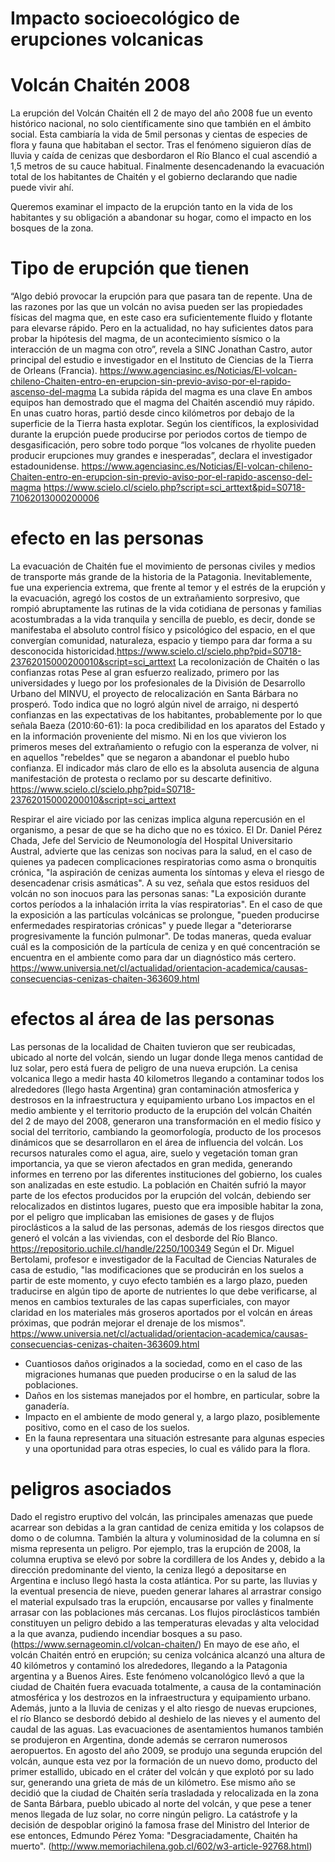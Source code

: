 # Impacto socioecológico de erupciones volcanicas

# Volcán Chaitén 2008
La erupción del Volcán Chaitén ell 2 de mayo del año 2008 fue un evento histórico nacional, no solo científicamente sino que también en el ámbito social. Esta cambiaría la vida de 5mil personas y cientas de especies de flora y fauna que habitaban el sector. Tras el fenómeno siguieron días de lluvia y caída de cenizas que desbordaron el Río Blanco el cual ascendió a 1,5 metros de su cauce habitual. Finalmente desencadenando la evacuación total de los habitantes de Chaitén y el gobierno declarando que nadie puede vivir ahí. 

Queremos examinar el impacto de la erupción tanto en la vida de los habitantes y su obligación a abandonar su hogar, como el impacto en los bosques de la zona.

# Tipo de erupción que tienen
“Algo debió provocar la erupción para que pasara tan de repente. Una de las razones por las que un volcán no avisa pueden ser las propiedades físicas del magma que, en este caso era suficientemente fluido y flotante para elevarse rápido. Pero en la actualidad, no hay suficientes datos para probar la hipótesis del magma, de un acontecimiento sísmico o la interacción de un magma con otro”, revela a SINC Jonathan Castro, autor principal del estudio e investigador en el Instituto de Ciencias de la Tierra de Orleans (Francia). https://www.agenciasinc.es/Noticias/El-volcan-chileno-Chaiten-entro-en-erupcion-sin-previo-aviso-por-el-rapido-ascenso-del-magma
La subida rápida del magma es una clave
En ambos equipos han demostrado que el magma del Chaitén ascendió muy rápido. En unas cuatro horas, partió desde cinco kilómetros por debajo de la superficie de la Tierra hasta explotar. Según los científicos, la explosividad durante la erupción puede producirse por periodos cortos de tiempo de desgasificación, pero sobre todo porque “los volcanes de rhyolite pueden producir erupciones muy grandes e inesperadas”, declara el investigador estadounidense. https://www.agenciasinc.es/Noticias/El-volcan-chileno-Chaiten-entro-en-erupcion-sin-previo-aviso-por-el-rapido-ascenso-del-magma
https://www.scielo.cl/scielo.php?script=sci_arttext&pid=S0718-71062013000200006
# efecto en las personas
La evacuación de Chaitén fue el movimiento de personas civiles y medios de transporte más grande de la historia de la Patagonia. Inevitablemente, fue una experiencia extrema, que frente al temor y el estrés de la erupción y la evacuación, agregó los costos de un extrañamiento sorpresivo, que rompió abruptamente las rutinas de la vida cotidiana de personas y familias acostumbradas a la vida tranquila y sencilla de pueblo, es decir, donde se manifestaba el absoluto control físico y psicológico del espacio, en el que convergían comunidad, naturaleza, espacio y tiempo para dar forma a su desconocida historicidad.https://www.scielo.cl/scielo.php?pid=S0718-23762015000200010&script=sci_arttext
La recolonización de Chaitén o las confianzas rotas
Pese al gran esfuerzo realizado, primero por las universidades y luego por los profesionales de la División de Desarrollo Urbano del MINVU, el proyecto de relocalización en Santa Bárbara no prosperó. Todo indica que no logró algún nivel de arraigo, ni despertó confianzas en las expectativas de los habitantes, probablemente por lo que señala Baeza (2010:60-61): la poca credibilidad en los aparatos del Estado y en la información proveniente del mismo. Ni en los que vivieron los primeros meses del extrañamiento o refugio con la esperanza de volver, ni en aquellos "rebeldes" que se negaron a abandonar el pueblo hubo confianza. El indicador más claro de ello es la absoluta ausencia de alguna manifestación de protesta o reclamo por su descarte definitivo. https://www.scielo.cl/scielo.php?pid=S0718-23762015000200010&script=sci_arttext
 
Respirar el aire viciado por las cenizas implica alguna repercusión en el organismo, a pesar de que se ha dicho que no es tóxico. El Dr. Daniel Pérez Chada, Jefe del Servicio de Neumonología del Hospital Universitario Austral, advierte que las cenizas son nocivas para la salud, en el caso de quienes ya padecen complicaciones respiratorias como asma o bronquitis crónica, "la aspiración de cenizas aumenta los síntomas y eleva el riesgo de desencadenar crisis asmáticas". A su vez, señala que estos residuos del volcán no son inocuos para las personas sanas: "La exposición durante cortos períodos a la inhalación irrita la vías respiratorias".
En el caso de que la exposición a las partículas volcánicas se prolongue, "pueden producirse enfermedades respiratorias crónicas" y puede llegar a "deteriorarse progresivamente la función pulmonar". De todas maneras, queda evaluar cuál es la composición de la partícula de ceniza y en qué concentración se encuentra en el ambiente como para dar un diagnóstico más certero. 
https://www.universia.net/cl/actualidad/orientacion-academica/causas-consecuencias-cenizas-chaiten-363609.html

# efectos al área de las personas
Las personas de la localidad de Chaiten tuvieron que ser reubicadas, ubicado al norte del volcán, siendo un lugar donde llega menos cantidad de luz solar, pero está fuera de peligro de una nueva erupción.
La cenisa volcanica llego a medir hasta 40 kilometros llegando a contaminar todos los alrededores (llego hasta Argentina)
gran contaminación atmosferica y destrosos en la infraestructura y equipamiento urbano
Los impactos en el medio ambiente y el territorio producto de la erupción del volcán Chaitén del 2 de mayo del 2008, generaron una transformación en el medio físico y social del territorio, cambiando la geomorfología, producto de los procesos dinámicos que se desarrollaron en el área de influencia del volcán. Los recursos naturales como el agua, aire, suelo y vegetación toman gran importancia, ya que se vieron afectados en gran medida, generando informes en terreno por las diferentes instituciones del gobierno, los cuales son analizadas en este estudio. La población en Chaitén sufrió la mayor parte de los efectos producidos por la erupción del volcán, debiendo ser relocalizados en distintos lugares, puesto que era imposible habitar la zona, por el peligro que implicaban las emisiones de gases y de flujos piroclásticos a la salud de las personas, además de los riesgos directos que generó el volcán a las viviendas, con el desborde del Río Blanco. https://repositorio.uchile.cl/handle/2250/100349
Según el Dr. Miguel Bertolami, profesor e investigador de la Facultad de Ciencias Naturales de casa de estudio, "las modificaciones que se producirán en los suelos a partir de este momento, y cuyo efecto también es a largo plazo, pueden traducirse en algún tipo de aporte de nutrientes lo que debe verificarse, al menos en cambios texturales de las capas superficiales, con mayor claridad en los materiales más groseros aportados por el volcán en áreas próximas, que podrán mejorar el drenaje de los mismos". https://www.universia.net/cl/actualidad/orientacion-academica/causas-consecuencias-cenizas-chaiten-363609.html
- Cuantiosos daños originados a la sociedad, como en el caso de las migraciones humanas que pueden producirse o en la salud de las poblaciones.
- Daños en los sistemas manejados por el hombre, en particular, sobre la ganadería.
- Impacto en el ambiente de modo general y, a largo plazo, posiblemente positivo, como en el caso de los suelos. 
- En la  fauna representara una situación estresante para algunas especies y  una oportunidad para otras especies, lo cual es válido para la flora.

# peligros asociados
Dado el registro eruptivo del volcán, las principales amenazas que puede acarrear son debidas a la gran cantidad de ceniza emitida y los colapsos de domo o de columna. También la altura y voluminosidad de la columna en sí misma representa un peligro. Por ejemplo, tras la erupción de 2008, la columna eruptiva se elevó por sobre la cordillera de los Andes y, debido a la dirección predominante del viento, la ceniza llegó a depositarse en Argentina e incluso llegó hasta la costa atlántica. Por su parte, las lluvias y la eventual presencia de nieve, pueden generar lahares al arrastrar consigo el material expulsado tras la erupción, encausarse por valles y finalmente arrasar con las poblaciones más cercanas. Los flujos piroclásticos también constituyen un peligro debido a las temperaturas elevadas y alta velocidad a la que avanza, pudiendo incendiar bosques a su paso. (https://www.sernageomin.cl/volcan-chaiten/)
En mayo de ese año, el volcán Chaitén entró en erupción; su ceniza volcánica alcanzó una altura de 40 kilómetros y contaminó los alrededores, llegando a la Patagonia argentina y a Buenos Aires. Este fenómeno volcanológico llevó a que la ciudad de Chaitén fuera evacuada totalmente, a causa de la contaminación atmosférica y los destrozos en la infraestructura y equipamiento urbano. Además, junto a la lluvia de cenizas y el alto riesgo de nuevas erupciones, el río Blanco se desbordó debido al deshielo de las nieves y el aumento del caudal de las aguas. Las evacuaciones de asentamientos humanos también se produjeron en Argentina, donde además se cerraron numerosos aeropuertos. En agosto del año 2009, se produjo una segunda erupción del volcán, aunque esta vez por la formación de un nuevo domo, producto del primer estallido, ubicado en el cráter del volcán y que explotó por su lado sur, generando una grieta de más de un kilómetro. Ese mismo año se decidió que la ciudad de Chaitén sería trasladada y relocalizada en la zona de Santa Bárbara, pueblo ubicado al norte del volcán, y que pese a tener menos llegada de luz solar, no corre ningún peligro. La catástrofe y la decisión de despoblar originó la famosa frase del Ministro del Interior de ese entonces, Edmundo Pérez Yoma: "Desgraciadamente, Chaitén ha muerto". (http://www.memoriachilena.gob.cl/602/w3-article-92768.html)

